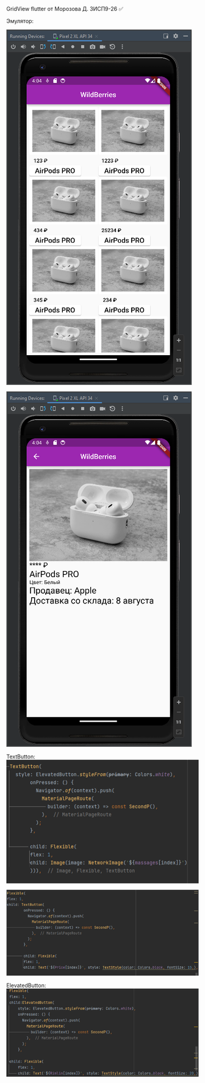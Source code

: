 GridView flutter от Морозова Д. 3ИСП9-26 :white_check_mark:

Эмулятор:

![Image](https://github.com/Y3Cv/navigatorHW/raw/main/images/screen1.png)

![Image](https://github.com/Y3Cv/navigatorHW/raw/main/images/screen2.png)

TextButton:
![Image](https://github.com/Y3Cv/navigatorHW/raw/main/images/screen3.png)

![Image](https://github.com/Y3Cv/navigatorHW/raw/main/images/screen4.png)

ElevatedButton:
![Image](https://github.com/Y3Cv/navigatorHW/raw/main/images/screen5.png)
